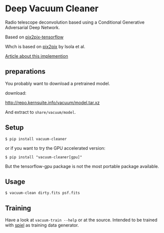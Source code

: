 # Deep Vacuum Cleaner

Radio telescope deconvolution based using a Conditional Generative Adversarial Deep Network.

Based on [pix2pix-tensorflow](https://github.com/affinelayer/pix2pix-tensorflow)

Whch is based on [pix2pix](https://phillipi.github.io/pix2pix/) by Isola et al.

[Article about this implemention](https://affinelayer.com/pix2pix/)


## preparations

You probably want to download a pretrained model.

download:

http://repo.kernsuite.info/vacuum/model.tar.xz

And extract to `share/vacuum/model`.
 

## Setup

```
$ pip install vacuum-cleaner

```

or if you want to try the GPU accelerated version:

```
$ pip install "vacuum-cleaner[gpu]"

```
But the tensorflow-gpu package is not the most portable package available.

## Usage

```
$ vacuum-clean dirty.fits psf.fits
```       
      


## Training

Have a look at `vacuum-train --help` or at the source. Intended to be trained with
[spiel](https://github.com/gijzelaerr/spiel/) as training data generator.


